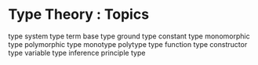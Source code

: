 # Type Theory : Topics

type system
type
term
base type
ground type
constant type
monomorphic type
polymorphic type
monotype
polytype
type function
type constructor
type variable
type inference
principle type

